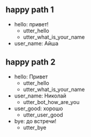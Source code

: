 ## happy path 1
* hello: привет!
  - utter_hello
  - utter_what_is_your_name
* user_name: Айша

## happy path 2
* hello: Привет
  - utter_hello
  - utter_what_is_your_name
* user_name: Николай
  - utter_bot_how_are_you
* user_good: хорошо
  - utter_user_good
* bye: до встречи!
  - utter_bye